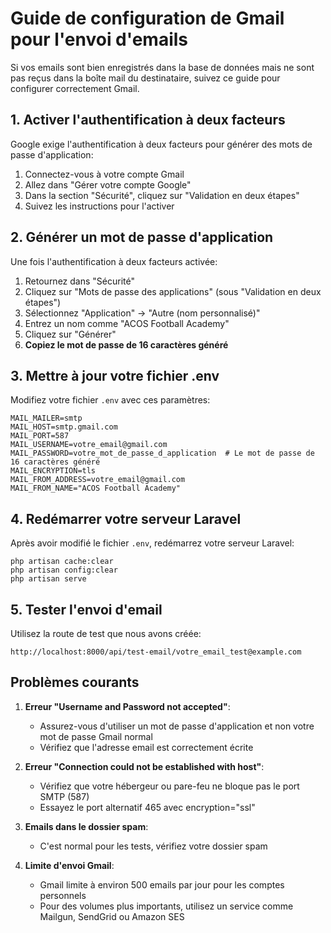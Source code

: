 # Guide de configuration de Gmail pour l'envoi d'emails

Si vos emails sont bien enregistrés dans la base de données mais ne sont pas reçus dans la boîte mail du destinataire, suivez ce guide pour configurer correctement Gmail.

## 1. Activer l'authentification à deux facteurs

Google exige l'authentification à deux facteurs pour générer des mots de passe d'application:

1. Connectez-vous à votre compte Gmail
2. Allez dans "Gérer votre compte Google"
3. Dans la section "Sécurité", cliquez sur "Validation en deux étapes"
4. Suivez les instructions pour l'activer

## 2. Générer un mot de passe d'application

Une fois l'authentification à deux facteurs activée:

1. Retournez dans "Sécurité"
2. Cliquez sur "Mots de passe des applications" (sous "Validation en deux étapes")
3. Sélectionnez "Application" → "Autre (nom personnalisé)"
4. Entrez un nom comme "ACOS Football Academy"
5. Cliquez sur "Générer"
6. **Copiez le mot de passe de 16 caractères généré**

## 3. Mettre à jour votre fichier .env

Modifiez votre fichier `.env` avec ces paramètres:

```
MAIL_MAILER=smtp
MAIL_HOST=smtp.gmail.com
MAIL_PORT=587
MAIL_USERNAME=votre_email@gmail.com
MAIL_PASSWORD=votre_mot_de_passe_d_application  # Le mot de passe de 16 caractères généré
MAIL_ENCRYPTION=tls
MAIL_FROM_ADDRESS=votre_email@gmail.com
MAIL_FROM_NAME="ACOS Football Academy"
```

## 4. Redémarrer votre serveur Laravel

Après avoir modifié le fichier `.env`, redémarrez votre serveur Laravel:

```
php artisan cache:clear
php artisan config:clear
php artisan serve
```

## 5. Tester l'envoi d'email

Utilisez la route de test que nous avons créée:

```
http://localhost:8000/api/test-email/votre_email_test@example.com
```

## Problèmes courants

1. **Erreur "Username and Password not accepted"**:
   - Assurez-vous d'utiliser un mot de passe d'application et non votre mot de passe Gmail normal
   - Vérifiez que l'adresse email est correctement écrite

2. **Erreur "Connection could not be established with host"**:
   - Vérifiez que votre hébergeur ou pare-feu ne bloque pas le port SMTP (587)
   - Essayez le port alternatif 465 avec encryption="ssl"

3. **Emails dans le dossier spam**:
   - C'est normal pour les tests, vérifiez votre dossier spam

4. **Limite d'envoi Gmail**:
   - Gmail limite à environ 500 emails par jour pour les comptes personnels
   - Pour des volumes plus importants, utilisez un service comme Mailgun, SendGrid ou Amazon SES 
